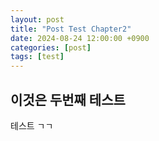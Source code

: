 ```yaml
---
layout: post
title: "Post Test Chapter2"
date: 2024-08-24 12:00:00 +0900
categories: [post]
tags: [test]
---
```


## 이것은 두번째 테스트

테스트 ㄱㄱ